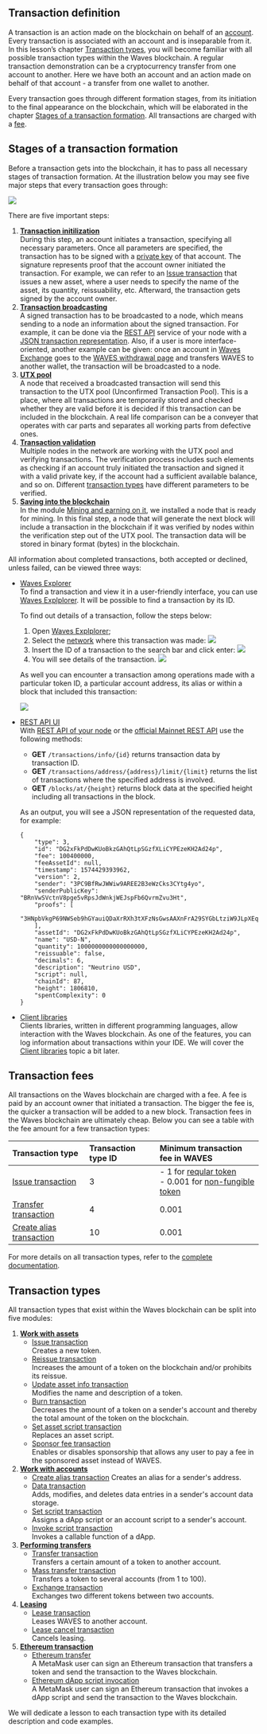## Transaction definition ##

A transaction is an action made on the blockchain on behalf of an [account](). Every transaction is associated with an account and is inseparable from it. In this lesson’s chapter [Transaction types](#transaction-types), you will become familiar with all possible transaction types within the Waves blockchain. A regular transaction demonstration can be a cryptocurrency transfer from one account to another. Here we have both an account and an action made on behalf of that account - a transfer from one wallet to another.

Every transaction goes through different formation stages, from its initiation to the final appearance on the blockchain, which will be elaborated in the chapter [Stages of a transaction formation](#stages-of-a-transaction-formation). All transactions are charged with a [fee](#transaction-fees).

## Stages of a transaction formation ##

Before a transaction gets into the blockchain, it has to pass all necessary stages of transaction formation. At the illustration below you may see five major steps that every transaction goes through:

![](./img/txstages.png)

There are five important steps:
1. **<u>Transaction initilization</u>**  
    During this step, an account initiates a transaction, specifying all necessary parameters. Once all parameters are specified, the transaction has to be signed with a [private key]() of that account. The signature represents proof that the account owner initiated the transaction. For example, we can refer to an [Issue transaction]() that issues a new asset, where a user needs to specify the name of the asset, its quantity, reissuability, etc. Afterward, the transaction gets signed by the account owner.
2. **<u>Transaction broadcasting</u>**  
    A signed transaction has to be broadcasted to a node, which means sending to a node an information about the signed transaction. For example, it can be done via the [REST API](http://127.0.0.1:6869/api-docs/index.html#/transactions/broadcastSignedTx) service of your node with a [JSON transaction representation](https://docs.waves.tech/en/blockchain/transaction/#json-representation). Also, if a user is more interface-oriented, another example can be given: once an account in [Waves Exchange](https://waves.exchange/) goes to the [WAVES withdrawal page](https://waves.exchange/withdraw/WAVES) and transfers WAVES to another wallet, the transaction will be broadcasted to a node.
3. **<u>UTX pool</u>**  
    A node that received a broadcasted transaction will send this transaction to the UTX pool (Unconfirmed Transaction Pool). This is a place, where all transactions are temporarily stored and checked whether they are valid before it is decided if this transaction can be included in the blockchain. A real life comparison can be a conveyer that operates with car parts and separates all working parts from defective ones. 
4. **<u>Transaction validation</u>**  
    Multiple nodes in the network are working with the UTX pool and verifying transactions. The verification process includes such elements as checking if an account truly initiated the transaction and signed it with a valid private key, if the account had a sufficient available balance, and so on. Different [transaction types](#transaction-types) have different parameters to be verified. 
5. **<u>Saving into the blockchain</u>**  
    In the module [Mining and earning on it](), we installed a node that is ready for mining. In this final step, a node that will generate the next block will include a transaction in the blockchain if it was verified by nodes within the verification step out of the UTX pool. The transaction data will be stored in binary format (bytes) in the blockchain.
     
All information about completed transactions, both accepted or declined, unless failed, can be viewed three ways:
- [Waves Explorer](https://new.wavesexplorer.com/)  
    To find a transaction and view it in a user-friendly interface, you can use [Waves Explplorer](https://new.wavesexplorer.com/). It will be possible to find a transaction by its ID. 
    
    To find out details of a transaction, follow the steps below:
    1. Open [Waves Explplorer](https://new.wavesexplorer.com/);
    2. Select the [network]() where this transaction was made:
        ![](./img/networkselection.png)
    3. Insert the ID of a transaction to the search bar and click enter:
        ![](./img/txsearch.png)
    4. You will see details of the transaction.
        ![](./img/txdetails.png)

    As well you can encounter a transaction among operations made with a particular token ID, a particular account address, its alias or within a block that included this transaction:

    ![](./img/search.png)
- [REST API UI]()  
    With [REST API of your node](https://docs.waves.tech/en/waves-node/node-api/) or the [official Mainnet REST API](https://nodes.wavesnodes.com/) use the following methods:
    * **GET** `/transactions/info/{id}` returns transaction data by transaction ID.
    * **GET** `/transactions/address/{address}/limit/{limit}` returns the list of transactions where the specified address is involved.
    * **GET** `/blocks/at/{height}` returns block data at the specified height including all transactions in the block.

    As an output, you will see a JSON representation of the requested data, for example:

    ```
    {
        "type": 3,
        "id": "DG2xFkPdDwKUoBkzGAhQtLpSGzfXLiCYPEzeKH2Ad24p",
        "fee": 100400000,
        "feeAssetId": null,
        "timestamp": 1574429393962,
        "version": 2,
        "sender": "3PC9BfRwJWWiw9AREE2B3eWzCks3CYtg4yo",
        "senderPublicKey": "BRnVwSVctnV8pge5vRpsJdWnkjWEJspFb6QvrmZvu3Ht",
        "proofs": [
            "3HNpbVkgP69NWSeb9hGYauiQDaXrRXh3tXFzNsGwsAAXnFrA29SYGbLtziW9JLpXEq7qW1uytv5Fnm5XTUMB2BxU"
        ],
        "assetId": "DG2xFkPdDwKUoBkzGAhQtLpSGzfXLiCYPEzeKH2Ad24p",
        "name": "USD-N",
        "quantity": 1000000000000000000,
        "reissuable": false,
        "decimals": 6,
        "description": "Neutrino USD",
        "script": null,
        "chainId": 87,
        "height": 1806810,
        "spentComplexity": 0
    }
    ```
- [Client libraries]()  
    Clients libraries, written in different programming languages, allow interaction with the Waves blockchain. As one of the features, you can log information about transactions within your IDE. We will cover the [Client libraries]() topic a bit later.

## Transaction fees ##

All transactions on the Waves blockchain are charged with a fee. A fee is paid by an account owner that initiated a transaction. The bigger the fee is, the quicker a transaction will be added to a new block. Transaction fees in the Waves blockchain are ultimately cheap. Below you can see a table with the fee amount for a few transaction types:

| Transaction type | Transaction type ID | Minimum transaction fee in WAVES |
| :--- | :--- | :--- |
| [Issue transaction]() | 3 | - 1 for [reqular token]()<br> - 0.001 for [non-fungible token]() |
| [Transfer transaction]() | 4 | 0.001 | 
| [Create alias transaction]() | 10 | 0.001 |

For more details on all transaction types, refer to the [complete documentation](https://docs.waves.tech/en/blockchain/transaction/transaction-fee#minimum-fee).

## Transaction types ##

All transaction types that exist within the Waves blockchain can be split into five modules:
1. **<u>Work with assets</u>**
   - [Issue transaction]()  
        Creates a new token.
   - [Reissue transaction]()  
        Increases the amount of a token on the blockchain and/or prohibits its reissue.
   - [Update asset info transaction]()  
        Modifies the name and description of a token.
   - [Burn transaction]()  
        Decreases the amount of a token on a sender's account and thereby the total amount of the token on the blockchain.
   - [Set asset script transaction]()  
        Replaces an asset script.
   - [Sponsor fee transaction]()  
        Enables or disables sponsorship that allows any user to pay a fee in the sponsored asset instead of WAVES.
2. **<u>Work with accounts</u>**
   - [Create alias transaction]()
        Creates an alias for a sender's address.
   - [Data transaction]()  
        Adds, modifies, and deletes data entries in a sender's account data storage.
   - [Set script transaction]()  
        Assigns a dApp script or an account script to a sender's account.
   - [Invoke script transaction]()  
        Invokes a callable function of a dApp.
3. **<u>Performing transfers</u>**
   - [Transfer transaction]()  
        Transfers a certain amount of a token to another account.
   - [Mass transfer transaction]()  
        Transfers a token to several accounts (from 1 to 100).
   - [Exchange transaction]()  
        Exchanges two different tokens between two accounts.
4. **<u>Leasing</u>**
   - [Lease transaction]()  
        Leases WAVES to another account.
   - [Lease cancel transaction]()  
        Cancels leasing.
5. **<u>Ethereum transaction</u>**  
   - [Ethereum transfer]()  
         A MetaMask user can sign an Ethereum transaction that transfers a token and send the transaction to the Waves blockchain.
   - [Ethereum dApp script invocation]()  
         A MetaMask user can sign an Ethereum transaction that invokes a dApp script and send the transaction to the Waves blockchain.

We will dedicate a lesson to each transaction type with its detailed description and code examples.